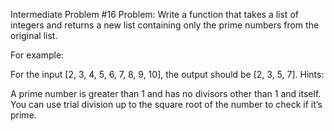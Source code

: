 Intermediate Problem #16
Problem: Write a function that takes a list of integers and returns a new list containing only the prime numbers from the original list.

For example:

For the input [2, 3, 4, 5, 6, 7, 8, 9, 10], the output should be [2, 3, 5, 7].
Hints:

A prime number is greater than 1 and has no divisors other than 1 and itself.
You can use trial division up to the square root of the number to check if it’s prime.
